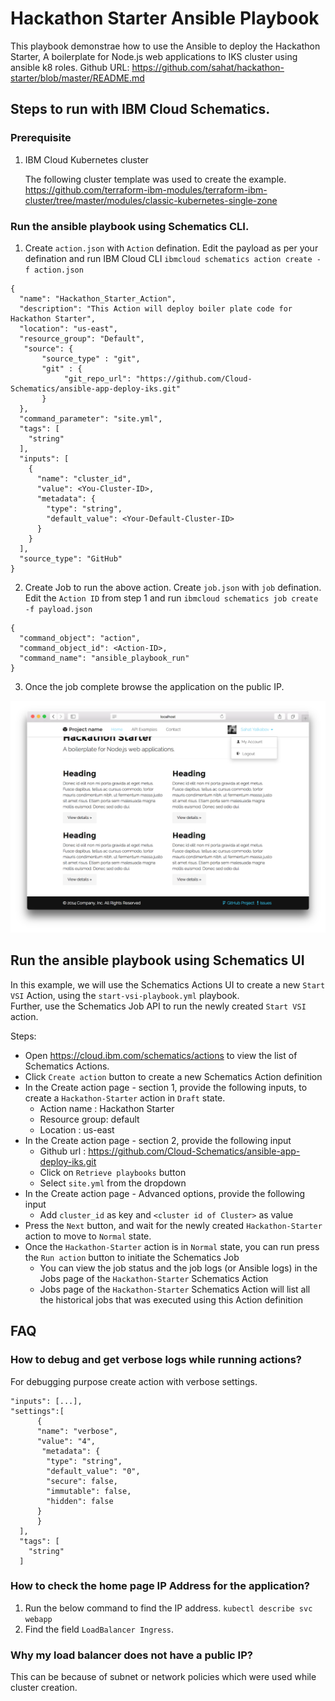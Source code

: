 # Hackathon Starter Ansible Playbook

This playbook demonstrae how to use the Ansible to deploy the Hackathon Starter, A boilerplate for Node.js web applications to IKS cluster using ansible k8 roles. 
Github URL: https://github.com/sahat/hackathon-starter/blob/master/README.md

## Steps to run with IBM Cloud Schematics. 

### Prerequisite

1.  IBM Cloud Kubernetes cluster

    The following cluster template was used to create the example. https://github.com/terraform-ibm-modules/terraform-ibm-cluster/tree/master/modules/classic-kubernetes-single-zone

### Run the ansible playbook using Schematics CLI.

1. Create `action.json` with `Action` defination. Edit the payload as per your defination and run IBM Cloud CLI `ibmcloud schematics action create -f action.json`

```
{
  "name": "Hackathon_Starter_Action",
  "description": "This Action will deploy boiler plate code for Hackathon Starter",
  "location": "us-east",
  "resource_group": "Default",
   "source": {
       "source_type" : "git",
       "git" : {
            "git_repo_url": "https://github.com/Cloud-Schematics/ansible-app-deploy-iks.git"
       }
  },
  "command_parameter": "site.yml",
  "tags": [
    "string"
  ],
  "inputs": [
    {
      "name": "cluster_id",
      "value": <You-Cluster-ID>,
      "metadata": {
        "type": "string",
        "default_value": <Your-Default-Cluster-ID>
      }
    }
  ],
  "source_type": "GitHub" 
}
```

2. Create Job to run the above action. Create `job.json` with `job` defination. Edit the `Action ID` from step 1 and run `ibmcloud schematics job create -f payload.json`

```
{
  "command_object": "action",
  "command_object_id": <Action-ID>,
  "command_name": "ansible_playbook_run"
}
```

3. Once the job complete browse the application on the public IP.

![](./welcome_screen.png)


  
## Run the ansible playbook using Schematics UI

In this example, we will use the Schematics Actions UI to create a new `Start VSI` Action, using the `start-vsi-playbook.yml` playbook.  
Further, use the Schematics Job API to run the newly created `Start VSI` action.

Steps:

- Open https://cloud.ibm.com/schematics/actions to view the list of Schematics Actions.
- Click `Create action` button to create a new Schematics Action definition
- In the Create action page - section 1, provide the following inputs, to create a `Hackathon-Starter` action in `Draft` state.
  * Action name : Hackathon Starter
  * Resource group: default
  * Location : us-east
- In the Create action page - section 2, provide the following input
  * Github url : https://github.com/Cloud-Schematics/ansible-app-deploy-iks.git
  * Click on `Retrieve playbooks` button
  * Select `site.yml` from the dropdown
- In the Create action page - Advanced options, provide the following input
  * Add `cluster_id` as key and `<cluster id of Cluster>` as value
- Press the `Next` button, and wait for the newly created `Hackathon-Starter` action to move to `Normal` state.
- Once the `Hackathon-Starter` action is in `Normal` state, you can run press the `Run action` button to initiate the Schematics Job
  * You can view the job status and the job logs (or Ansible logs) in the Jobs page of the `Hackathon-Starter` Schematics Action
  * Jobs page of the `Hackathon-Starter` Schematics Action will list all the historical jobs that was executed using this Action definition


## FAQ

### How to debug and get verbose logs while running actions?


For debugging purpose create action with verbose settings.

```
"inputs": [...],
"settings":[
      {
      "name": "verbose",
      "value": "4",
       "metadata": {
        "type": "string",
        "default_value": "0",
        "secure": false,
        "immutable": false,
        "hidden": false
      }
      }
  ],
  "tags": [
    "string"
  ]
  ```

###  How to check the home page IP Address for the application?

1. Run the below command to find the IP address.
`kubectl describe svc webapp`
2. Find the field `LoadBalancer Ingress`. 

### Why my load balancer does not have a public IP? 
This can be because of subnet or network policies which were used while cluster creation. 
